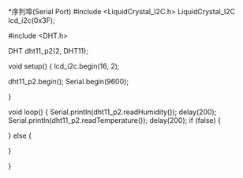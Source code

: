 *序列埠(Serial Port)
#include <LiquidCrystal_I2C.h>
LiquidCrystal_I2C lcd_i2c(0x3F);

#include <DHT.h>

DHT dht11_p2(2, DHT11);

void setup()
{
  lcd_i2c.begin(16, 2);

  dht11_p2.begin();
  Serial.begin(9600);

}


void loop()
{
  Serial.println(dht11_p2.readHumidity());
  delay(200);
  Serial.println(dht11_p2.readTemperature());
  delay(200);
if (false) {

} else {

}

}
